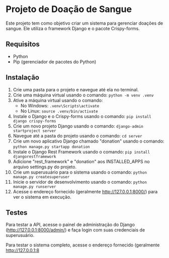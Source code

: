 
# Projeto de Doação de Sangue

Este projeto tem como objetivo criar um sistema para gerenciar doações de sangue. Ele utiliza o framework Django e o pacote Crispy-forms.

## Requisitos

- Python
- Pip (gerenciador de pacotes do Python)

## Instalação

1. Crie uma pasta para o projeto e navegue até ela no terminal.
2. Crie uma máquina virtual usando o comando: 
   ```python -m venv .venv```
3. Ative a máquina virtual usando o comando:
   - No Windows: 
```.venv\Scripts\activate```
   - No Linux: `source .venv/bin/activate`
1. Instale o Django e o Crispy-forms usando o comando: `pip install django crispy-forms`
2. Crie um novo projeto Django usando o comando: `django-admin startproject server`
3. Navegue até a pasta do projeto usando o comando: `cd server`
4. Crie um novo aplicativo Django chamado "donation" usando o comando: `python manage.py startapp donation`
5. Instale o Django Rest Framework usando o comando: `pip install djangorestframework`
6.  Adicione "rest_framework" e "donation" aos INSTALLED_APPS no arquivo settings.py do projeto.
7.  Crie um superusuário para o sistema usando o comando: `python manage.py createsuperuser`
8.  Inicie o servidor de desenvolvimento usando o comando: `python manage.py runserver`
9.  Acesse o endereço fornecido (geralmente http://127.0.0.1:8000/) para ver o sistema em execução.

## Testes

Para testar a API, acesse o painel de administração do Django (http://127.0.0.1:8000/admin/) e faça login com suas credenciais de superusuário.

Para testar o sistema completo, acesse o endereço fornecido (geralmente http://127.0.0.1:8